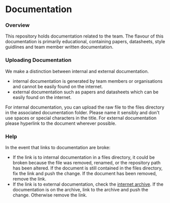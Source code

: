 # Documentation
### Overview
This repository holds documentation related to the team. The flavour of this
documentation is primarily educational, containing papers, datasheets, style
guidlines and team member written documentation.
### Uploading Documentation
We make a distinction between
internal and external documentation.
- internal documentation is generated by team members or organisations and cannot
be easily found on the internet.
- external documentation such as papers and datasheets which can be easily found
on the internet.

For internal documentation, you can upload the raw file to the files
directory in the associated documentation folder. Please name it sensibly and
don't use spaces or special characters in the title.  For external documentation
please hyperlink to the document wherever possible.

### Help
In the event that links to documentation are broke:
- If the link is to internal documentation in a files directory, it could be
broken because the file was removed, renamed, or the repository path has been
altered. If the document is still contained in the files directory, fix the link
and push the change. If the document has been removed, remove the link.
- If the link is to external documentation, check the [internet archive](https://archive.org/).
If the documentation is on the archive, link to the archive and push the change.
Otherwise remove the link.

